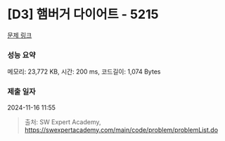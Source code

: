 # [D3] 햄버거 다이어트 - 5215 

[문제 링크](https://swexpertacademy.com/main/code/problem/problemDetail.do?contestProbId=AWT-lPB6dHUDFAVT) 

### 성능 요약

메모리: 23,772 KB, 시간: 200 ms, 코드길이: 1,074 Bytes

### 제출 일자

2024-11-16 11:55



> 출처: SW Expert Academy, https://swexpertacademy.com/main/code/problem/problemList.do